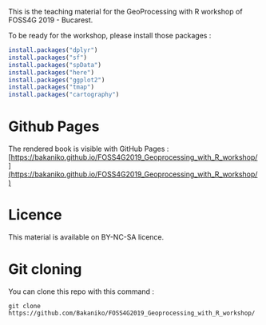 This is the teaching material for the GeoProcessing with R workshop of FOSS4G 2019 - Bucarest.

To be ready for the workshop, please install those packages :

```r
install.packages("dplyr")
install.packages("sf")
install.packages("spData")
install.packages("here")
install.packages("ggplot2")
install.packages("tmap")
install.packages("cartography")
```

# Github Pages

The rendered book is visible with GitHub Pages :
[https://bakaniko.github.io/FOSS4G2019_Geoprocessing_with_R_workshop/](https://bakaniko.github.io/FOSS4G2019_Geoprocessing_with_R_workshop/)

# Licence

This material is available on BY-NC-SA licence.

# Git cloning

 You can clone this repo with this command :
 
 ```
 git clone https://github.com/Bakaniko/FOSS4G2019_Geoprocessing_with_R_workshop/
 ```
